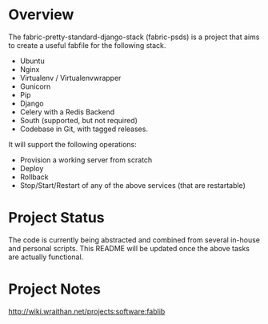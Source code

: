 Overview
========

The fabric-pretty-standard-django-stack (fabric-psds) is a project that aims to create a useful fabfile for the following stack.

* Ubuntu
* Nginx
* Virtualenv / Virtualenvwrapper
* Gunicorn
* Pip
* Django
* Celery with a Redis Backend
* South (supported, but not required)
* Codebase in Git, with tagged releases.

It will support the following operations:
* Provision a working server from scratch
* Deploy
* Rollback
* Stop/Start/Restart of any of the above services (that are restartable)


Project Status
==============

The code is currently being abstracted and combined from several in-house and personal scripts. This README will be updated once the above tasks are actually functional.

Project Notes
=============
http://wiki.wraithan.net/projects:software:fablib